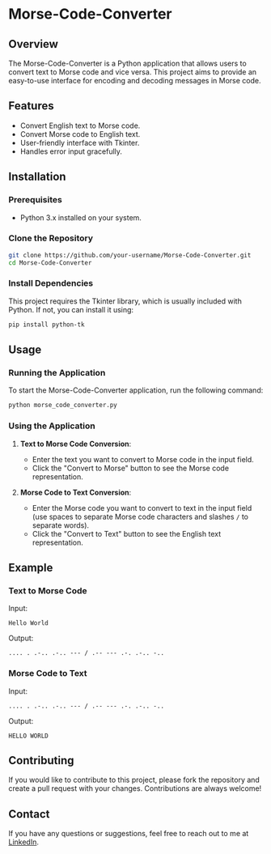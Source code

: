 # Morse-Code-Converter

## Overview

The Morse-Code-Converter is a Python application that allows users to convert text to Morse code and vice versa. This project aims to provide an easy-to-use interface for encoding and decoding messages in Morse code.

## Features

- Convert English text to Morse code.
- Convert Morse code to English text.
- User-friendly interface with Tkinter.
- Handles error input gracefully.

## Installation

### Prerequisites

- Python 3.x installed on your system.

### Clone the Repository

```bash
git clone https://github.com/your-username/Morse-Code-Converter.git
cd Morse-Code-Converter
```

### Install Dependencies

This project requires the Tkinter library, which is usually included with Python. If not, you can install it using:

```bash
pip install python-tk
```

## Usage

### Running the Application

To start the Morse-Code-Converter application, run the following command:

```bash
python morse_code_converter.py
```

### Using the Application

1. **Text to Morse Code Conversion**:
   - Enter the text you want to convert to Morse code in the input field.
   - Click the "Convert to Morse" button to see the Morse code representation.

2. **Morse Code to Text Conversion**:
   - Enter the Morse code you want to convert to text in the input field (use spaces to separate Morse code characters and slashes `/` to separate words).
   - Click the "Convert to Text" button to see the English text representation.

## Example

### Text to Morse Code

Input:
```
Hello World
```

Output:
```
.... . .-.. .-.. --- / .-- --- .-. .-.. -..
```

### Morse Code to Text

Input:
```
.... . .-.. .-.. --- / .-- --- .-. .-.. -..
```

Output:
```
HELLO WORLD
```

## Contributing

If you would like to contribute to this project, please fork the repository and create a pull request with your changes. Contributions are always welcome!

## Contact

If you have any questions or suggestions, feel free to reach out to me at [LinkedIn](https://www.linkedin.com/in/anshmnsoni/).
